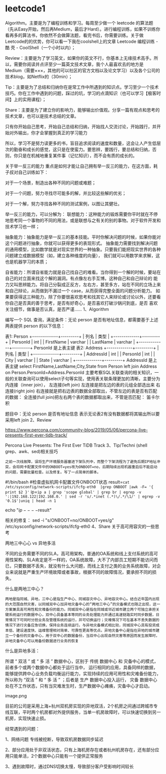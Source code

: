 # leetcode1
Algorithm。主要是为了编程训练和学习。每周至少做一个 leetcode 的算法题（先从Easy开始，然后再Medium，最后才Hard）。进行编程训练，如果不训练你看再多的算法书，你依然不会做算法题，看完书后，你需要训练。关于做Leetcode的的优势，你可以看一下我在coolshell上的文章 Leetcode 编程训练 - 酷 壳 - CoolShell（一个小时以内）；

Review：主要是为了学习英文，如果你的英文不行，你基本上无缘技术高手。所以，需要你阅读并点评至少一篇英文技术文章，我个人最喜欢去的地方是 Medium（需要×××，其他的可以社区的官方文档以及论文学习）以及各个公司的技术blog，如Netflix的（30min）；

Tip：主要是为了总结和归纳你在是常工作中所遇到的知识点。学习至少一个技术技巧。你在工作中遇到的问题，踩过的坑，学习的点滴知识（也可以学习【极客时间】上的实用课程）；

Share：主要是为了建立你的影响力，能够输出价值观。分享一篇有观点和思考的技术文章，也可以是技术总结的文章。

只有你开始自己思考，开始自己总结和归纳，开始找人交流讨论，开始践行，并开始对外输出，你才会掌握到真正的学习能力

所以，学习不是努力读更多的书，盲目追求阅读的速度和数量，这会让人产生低层次的勤奋和成长的感觉，这只是在使蛮力。要思辨，要践行，要总结和归纳，否则，你只是在机械地重复某件事（记忆知识），而不会有质的成长的。

关于举一反三的能力
重点是如何才能让自己拥有举一反三的能力，在这方面，耗子叔对自己训练如下：

对于一个场景，制造出各种不同的问题或难题；

对于一个问题，努力寻找尽可能多的解，并比较这些解的优劣；

对于一个解，努力寻找各种不同的测试案例，以图让其健壮。

举一反三的能力，可以分解为：
联想能力：这种能力的锻炼需要你平时就在不停地思考同一个事物的不同的用法，或是联想与之有关的别的事物。对于软件开发和技术学习也一样；

抽象能力：抽象能力是举一反三的基本技能。平时你解决问题的时候，如果你能对这个问题进行抽象，你就可以获得更多的表现形式。
抽象能力需要找到解决问题的通用模型，比如数学就是对现实世界的一种抽象。只要我们能把现实世界的各种问题建立成数据模型（如，建立各种维度的向量），
我们就可以用数学来求解，这也是机器学习的本质；

自省能力：所谓自省能力就是自己找自己的难看。当你得到一个解的时候，要站在自己的对立面来找这个解的漏洞。有点像左右手互博。这种自己和自己辩论的
能力又叫思辨能力。将自己分裂成正反方，左右方，甚至多方，站在不同的立场上来和自己辩论，从而做到不漏过一个 case，从而获得完整全面的问题分析能力。
如果要获得这三种能力，除了你要很喜欢思考和找其它人来辩论或讨论以外，还要看你自己是否真的善于思考，是否有好奇心，是否喜欢打破沙锅问到底，是否
喜欢关注细节，做事是否认真，是否严谨……
1、Algorithm


编写一个 SQL 查询，满足条件：无论 person 是否有地址信息，都需要基于上述两表提供 person 的以下信息：

表1: Person
+-------------+---------+
| 列名         | 类型     |
+-------------+---------+
| PersonId    | int     |
| FirstName   | varchar |
| LastName    | varchar |
+-------------+---------+
PersonId 是上表主键 
表2: Address
+-------------+---------+
| 列名         | 类型    |
+-------------+---------+
| AddressId   | int     |
| PersonId    | int     |
| City        | varchar |
| State       | varchar |
+-------------+---------+
AddressId 是上表主键
 select FirstName,LastName,City,State  from Person  left  join     Address  on    Person.PersonId=Address.PersonId
 主要考察SQL关联查询的相关知识，一般的关联查询可以使用select子句等实现，使用表关联条理更加的清晰，主要分为
 内连接（inner join），
 左连接(left join) 左连接是把左边的表的元组全部选出来
 右连接(right join) 右连接就是把右边表的数据全部取出，不管左边的表是否有匹配的数据：
 全连接(full join)把左右两个表的数据都取出来，不管是否匹配：  笛卡尔积
 
 题目中：无论 person 是否有地址信息 表示无论表2有没有数据都将其输出所以要采用left  join
2、Review 

https://www.percona.com/community-blog/2019/05/06/percona-live-presents-first-ever-tidb-track/

Percona Live Presents: The First Ever TiDB Track
3、Tip/Techni (shell  grep、awk、sed)相关技巧

    之前一次线故障，误将生产环境服务器塞进下架队列中，而整个下架流程为了避免后期IP地址冲突，会将网卡配置文件中的ONBOOT=yes改为ONBOOT=no，后期陆续出现机器重启后不能启动的问题，需要批量检查。以及修复。写了一点简单的脚本。

#!/bin/bash
#检查虚拟机网卡配置文件ONBOOT状态
result=`cat /etc/sysconfig/network-scripts/ifcfg-eth0  |grep ONBOOT |awk -F= '{ print $2 }'`
ip=`ip a | grep 'scope global' | grep br | egrep -v ':|192.168.122|192.168.0.' | sed -r 's/.*inet (.*)\/.*/\1/' | egrep -v '0.1$'|uniq | head -n 1`

echo "$ip----$result"

相关的修复：
sed  -i "s/ONBOOT=no/ONBOOT=yes/g"  /etc/sysconfig/network-scripts/ifcfg-eth0
4、Share 关于高可用容灾的一些思考

两地三中⼼心 vs 异地多活

  不同的业务需要不同的SLA，高可用架构，普通的OA系统和线上支付系统的高可用性架构、SLA肯定是不一样的，OA系统故障，大不了内部员工短期不能访问而已，只要数据不丢失，就没有什么大问题，而线上支付之类的业务系统故障，对企业来说就是严重生产环境故障或者事故，根据不同的故障情况，要承担不同的损失。

什么是两地三中心？

    两地是指同城、异地，三中心是指生产中心、同城容灾中心、异地容灾中心。结合近年国内出现的大范围自然灾害，以同城双中心加异地灾备中心的“两地三中心”的灾备模式也随之出现，这一方案兼具高可用性和灾难备份的能力。同城双中心是指在同城或邻近城市建立两个可独立承担关键系统运行的数据中心，双中心具备基本等同的业务处理能力并通过高速链路实时同步数据，日常情况下可同时分担业务及管理系统的运行，并可切换运行；灾难情况下可在基本不丢失数据的情况下进行灾备应急切换，保持业务连续运行。与异地灾备模式相比较，同城双中心具有投资成本低、建设速度快、运维管理相对简单、可靠性更高等优点。异地灾备中心是指在异地的城市建立一个备份的灾备中心，用于双中心的数据备份，当双中心出现自然灾害等原因而发生故障时，异地灾备中心可以用备份数据进行业务的恢复

什么是异地多活：

所谓 “ 双活 ” 或 “ 多 活 ” 数据中心，区别于 传统 数据中心 和 灾备中心的模式，前者多个或两个数据中心都处于运行当中， 运行相同的应用，具备同样的数据，能够提供跨中心业务负载均衡运行能力，实现持续的应用可用性和灾难备份能力，所以称为 “双活 ” 和 “ 多 活 ” ；后者是 生产 数据中心投入运行， 灾备 数据中心处在不工作状态，只有当灾难发生时，生产数据中心瘫痪，灾备中心才启动。

image.png

目前的公司是采用上海+杭州双机房实现的异地双活，2个机房之间通过跨城市专线互联，平时两个机房都对外提供服务，当单一机房故障时，可以快速切换到另一机房，实现快速止损。



经常遇到的问题：

1、网络问题 专线被挖断，导致双机房数据同步延迟

2、部分应用处于非双活状态，只有上海机房存在或者杭州机房存在，还有部分应用只能单活，2个数据中心只能有一个提供正常服务

3、遇到故障时，通过DNS切换太慢，导致部分客户受影响时间较长
